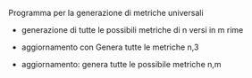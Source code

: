 Programma per la generazione di metriche universali
* generazione di tutte le possibili metriche di n versi in m rime

* aggiornamento con Genera tutte le metriche n,3
* aggiornamento: genera tutte le possibile metriche n,m
